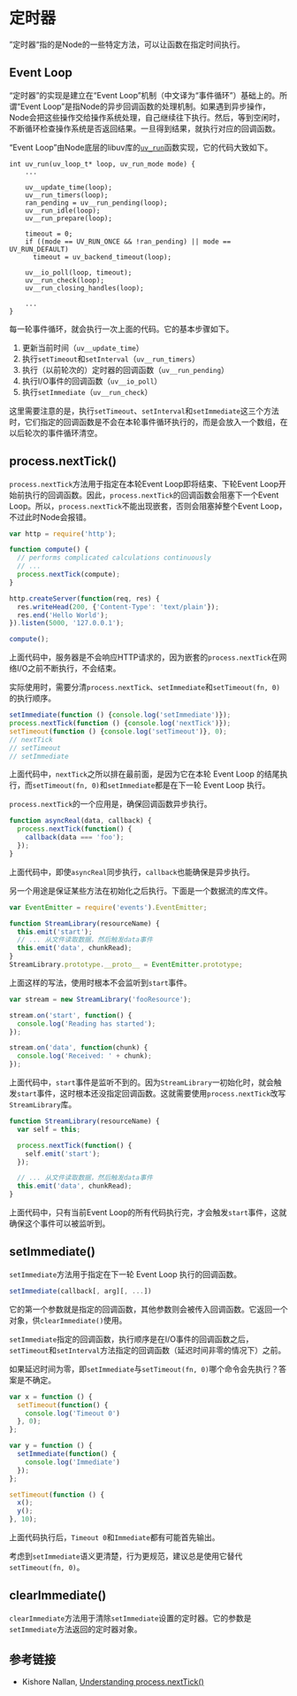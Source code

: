 # 定时器

”定时器“指的是Node的一些特定方法，可以让函数在指定时间执行。

## Event Loop

“定时器”的实现是建立在“Event Loop”机制（中文译为“事件循环”）基础上的。所谓“Event Loop”是指Node的异步回调函数的处理机制。如果遇到异步操作，Node会把这些操作交给操作系统处理，自己继续往下执行。然后，等到空闲时，不断循环检查操作系统是否返回结果。一旦得到结果，就执行对应的回调函数。

“Event Loop”由Node底层的libuv库的[`uv_run`](https://github.com/libuv/libuv/blob/master/src/unix/core.c#L321)函数实现，它的代码大致如下。

```
int uv_run(uv_loop_t* loop, uv_run_mode mode) {
    ...

    uv__update_time(loop);
    uv__run_timers(loop);
    ran_pending = uv__run_pending(loop);
    uv__run_idle(loop);
    uv__run_prepare(loop);

    timeout = 0;
    if ((mode == UV_RUN_ONCE && !ran_pending) || mode == UV_RUN_DEFAULT)
      timeout = uv_backend_timeout(loop);

    uv__io_poll(loop, timeout);
    uv__run_check(loop);
    uv__run_closing_handles(loop);

    ...
}
```

每一轮事件循环，就会执行一次上面的代码。它的基本步骤如下。

1. 更新当前时间（`uv__update_time`）
1. 执行`setTimeout`和`setInterval`（`uv__run_timers`）
1. 执行（以前轮次的）定时器的回调函数（`uv__run_pending`）
1. 执行I/O事件的回调函数（`uv__io_poll`）
1. 执行`setImmediate`（`uv__run_check`）

这里需要注意的是，执行`setTimeout`、`setInterval`和`setImmediate`这三个方法时，它们指定的回调函数是不会在本轮事件循环执行的，而是会放入一个数组，在以后轮次的事件循环清空。

## process.nextTick()

`process.nextTick`方法用于指定在本轮Event Loop即将结束、下轮Event Loop开始前执行的回调函数。因此，`process.nextTick`的回调函数会阻塞下一个Event Loop。所以，`process.nextTick`不能出现嵌套，否则会阻塞掉整个Event Loop，不过此时Node会报错。

```javascript
var http = require('http');

function compute() {
  // performs complicated calculations continuously
  // ...
  process.nextTick(compute);
}

http.createServer(function(req, res) {
  res.writeHead(200, {'Content-Type': 'text/plain'});
  res.end('Hello World');
}).listen(5000, '127.0.0.1');

compute();
```

上面代码中，服务器是不会响应HTTP请求的，因为嵌套的`process.nextTick`在网络I/O之前不断执行，不会结束。

实际使用时，需要分清`process.nextTick`、`setImmediate`和`setTimeout(fn, 0)`的执行顺序。

```javascript
setImmediate(function () {console.log('setImmediate')});
process.nextTick(function () {console.log('nextTick')});
setTimeout(function () {console.log('setTimeout')}, 0);
// nextTick
// setTimeout
// setImmediate
```

上面代码中，`nextTick`之所以排在最前面，是因为它在本轮 Event Loop 的结尾执行，而`setTimeout(fn, 0)`和`setImmediate`都是在下一轮 Event Loop 执行。

`process.nextTick`的一个应用是，确保回调函数异步执行。

```javascript
function asyncReal(data, callback) {
  process.nextTick(function() {
    callback(data === 'foo');
  });
}
```

上面代码中，即使`asyncReal`同步执行，`callback`也能确保是异步执行。

另一个用途是保证某些方法在初始化之后执行。下面是一个数据流的库文件。

```javascript
var EventEmitter = require('events').EventEmitter;

function StreamLibrary(resourceName) {
  this.emit('start');
  // ... 从文件读取数据，然后触发data事件
  this.emit('data', chunkRead);
}
StreamLibrary.prototype.__proto__ = EventEmitter.prototype;
```

上面这样的写法，使用时根本不会监听到`start`事件。

```javascript
var stream = new StreamLibrary('fooResource');

stream.on('start', function() {
  console.log('Reading has started');
});

stream.on('data', function(chunk) {
  console.log('Received: ' + chunk);
});
```

上面代码中，`start`事件是监听不到的。因为`StreamLibrary`一初始化时，就会触发`start`事件，这时根本还没指定回调函数。这就需要使用`process.nextTick`改写`StreamLibrary`库。

```javascript
function StreamLibrary(resourceName) {
  var self = this;

  process.nextTick(function() {
    self.emit('start');
  });

  // ... 从文件读取数据，然后触发data事件
  this.emit('data', chunkRead);
}
```

上面代码中，只有当前Event Loop的所有代码执行完，才会触发`start`事件，这就确保这个事件可以被监听到。

## setImmediate()

`setImmediate`方法用于指定在下一轮 Event Loop 执行的回调函数。

```javascript
setImmediate(callback[, arg][, ...])
```

它的第一个参数就是指定的回调函数，其他参数则会被传入回调函数。它返回一个对象，供`clearImmediate()`使用。

`setImmediate`指定的回调函数，执行顺序是在I/O事件的回调函数之后，`setTimeout`和`setInterval`方法指定的回调函数（延迟时间非零的情况下）之前。

如果延迟时间为零，即`setImmediate`与`setTimeout(fn, 0)`哪个命令会先执行？答案是不确定。

```javascript
var x = function () {
  setTimeout(function() {
    console.log('Timeout 0')
  }, 0);
};

var y = function () {
  setImmediate(function() {
    console.log('Immediate')
  });
};

setTimeout(function () {
  x();
  y();
}, 10);
```

上面代码执行后，`Timeout 0`和`Immediate`都有可能首先输出。

考虑到`setImmediate`语义更清楚，行为更规范，建议总是使用它替代`setTimeout(fn, 0)`。

## clearImmediate()

`clearImmediate`方法用于清除`setImmediate`设置的定时器。它的参数是`setImmediate`方法返回的定时器对象。

## 参考链接

- Kishore Nallan, [Understanding process.nextTick()](http://howtonode.org/understanding-process-next-tick)
